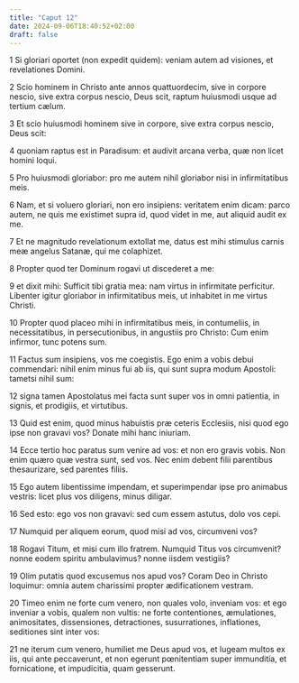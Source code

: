 ```yaml
---
title: "Caput 12"
date: 2024-09-06T18:40:52+02:00
draft: false
---
```




1 Si gloriari oportet (non expedit quidem): veniam autem ad visiones, et revelationes Domini.

2 Scio hominem in Christo ante annos quattuordecim, sive in corpore nescio, sive extra corpus nescio, Deus scit, raptum huiusmodi usque ad tertium cælum.

3 Et scio huiusmodi hominem sive in corpore, sive extra corpus nescio, Deus scit:

4 quoniam raptus est in Paradisum: et audivit arcana verba, quæ non licet homini loqui.

5 Pro huiusmodi gloriabor: pro me autem nihil gloriabor nisi in infirmitatibus meis.

6 Nam, et si voluero gloriari, non ero insipiens: veritatem enim dicam: parco autem, ne quis me existimet supra id, quod videt in me, aut aliquid audit ex me.

7 Et ne magnitudo revelationum extollat me, datus est mihi stimulus carnis meæ angelus Satanæ, qui me colaphizet.

8 Propter quod ter Dominum rogavi ut discederet a me:

9 et dixit mihi: Sufficit tibi gratia mea: nam virtus in infirmitate perficitur. Libenter igitur gloriabor in infirmitatibus meis, ut inhabitet in me virtus Christi.

10 Propter quod placeo mihi in infirmitatibus meis, in contumeliis, in necessitatibus, in persecutionibus, in angustiis pro Christo: Cum enim infirmor, tunc potens sum.

11 Factus sum insipiens, vos me coegistis. Ego enim a vobis debui commendari: nihil enim minus fui ab iis, qui sunt supra modum Apostoli: tametsi nihil sum:

12 signa tamen Apostolatus mei facta sunt super vos in omni patientia, in signis, et prodigiis, et virtutibus.

13 Quid est enim, quod minus habuistis præ ceteris Ecclesiis, nisi quod ego ipse non gravavi vos? Donate mihi hanc iniuriam.

14 Ecce tertio hoc paratus sum venire ad vos: et non ero gravis vobis. Non enim quæro quæ vestra sunt, sed vos. Nec enim debent filii parentibus thesaurizare, sed parentes filiis.

15 Ego autem libentissime impendam, et superimpendar ipse pro animabus vestris: licet plus vos diligens, minus diligar.

16 Sed esto: ego vos non gravavi: sed cum essem astutus, dolo vos cepi.

17 Numquid per aliquem eorum, quod misi ad vos, circumveni vos?

18 Rogavi Titum, et misi cum illo fratrem. Numquid Titus vos circumvenit? nonne eodem spiritu ambulavimus? nonne iisdem vestigiis?

19 Olim putatis quod excusemus nos apud vos? Coram Deo in Christo loquimur: omnia autem charissimi propter ædificationem vestram.

20 Timeo enim ne forte cum venero, non quales volo, inveniam vos: et ego inveniar a vobis, qualem non vultis: ne forte contentiones, æmulationes, animositates, dissensiones, detractiones, susurrationes, inflationes, seditiones sint inter vos:

21 ne iterum cum venero, humiliet me Deus apud vos, et lugeam multos ex iis, qui ante peccaverunt, et non egerunt pœnitentiam super immunditia, et fornicatione, et impudicitia, quam gesserunt.

